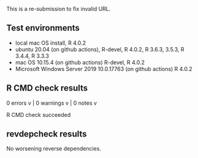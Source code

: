 This is a re-submission to fix invalid URL.

## Test environments

* local mac OS install, R 4.0.2
* ubuntu 20.04 (on github actions), R-devel, R 4.0.2, R 3.6.3, 3.5.3, R 3.4.4, R 3.3.3
* mac OS 10.15.4 (on github actions) R-devel, R 4.0.2
* Microsoft Windows Server 2019 10.0.17763 (on github actions) R 4.0.2

## R CMD check results

0 errors v | 0 warnings v | 0 notes v

R CMD check succeeded

## revdepcheck results

No worsening reverse dependencies.
